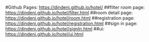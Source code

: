 #Github Pages:
https://dindeni.github.io/hotel/
##filter room page: 
https://dindeni.github.io/hotel/filter.html
##room detail page:
https://dindeni.github.io/hotel/room.html
##registration page:
https://dindeni.github.io/hotel/registration.html
##sign in page:
https://dindeni.github.io/hotel/signIn.html
##ui:
https://dindeni.github.io/hotel/ui.html
